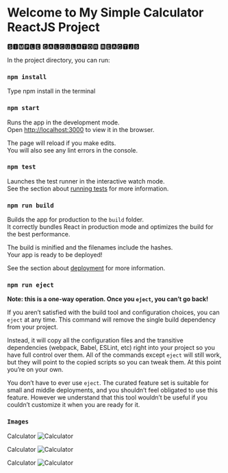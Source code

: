 # Welcome to My Simple Calculator ReactJS Project

🆂🅸🅼🅿🅻🅴  🅲🅰🅻🅲🆄🅻🅰🆃🅾🆁  🆁🅴🅰🅲🆃🅹🆂

In the project directory, you can run:

### `npm install`

Type npm install in the terminal

### `npm start`

Runs the app in the development mode.\
Open [http://localhost:3000](http://localhost:3000) to view it in the browser.

The page will reload if you make edits.\
You will also see any lint errors in the console.

### `npm test`

Launches the test runner in the interactive watch mode.\
See the section about [running tests](https://facebook.github.io/create-react-app/docs/running-tests) for more information.

### `npm run build`

Builds the app for production to the `build` folder.\
It correctly bundles React in production mode and optimizes the build for the best performance.

The build is minified and the filenames include the hashes.\
Your app is ready to be deployed!

See the section about [deployment](https://facebook.github.io/create-react-app/docs/deployment) for more information.

### `npm run eject`

**Note: this is a one-way operation. Once you `eject`, you can’t go back!**

If you aren’t satisfied with the build tool and configuration choices, you can `eject` at any time. This command will remove the single build dependency from your project.

Instead, it will copy all the configuration files and the transitive dependencies (webpack, Babel, ESLint, etc) right into your project so you have full control over them. All of the commands except `eject` will still work, but they will point to the copied scripts so you can tweak them. At this point you’re on your own.

You don’t have to ever use `eject`. The curated feature set is suitable for small and middle deployments, and you shouldn’t feel obligated to use this feature. However we understand that this tool wouldn’t be useful if you couldn’t customize it when you are ready for it.

### `Images`
Calculator
![Calculator](https://github.com/beknurmaxalbayev/Simple-Calculator-ReactJS/blob/main/Simple%20Calculator%20PNG/S.Calculator2.png?raw=true)

Calculator
![Calculator](https://github.com/beknurmaxalbayev/Simple-Calculator-ReactJS/blob/main/Simple%20Calculator%20PNG/S.Calculator1.png?raw=true)

Calculator
![Calculator](https://github.com/beknurmaxalbayev/Simple-Calculator-ReactJS/blob/main/Simple%20Calculator%20PNG/S.Calculator.png?raw=true)
